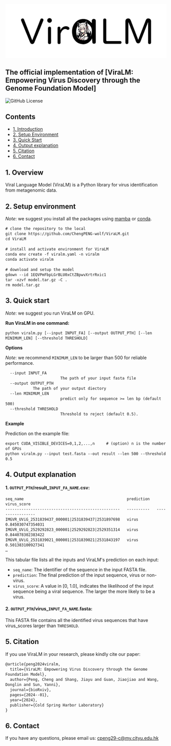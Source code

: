 <img src="logo.png" alt="image" width="800" height=auto>

## The official implementation of [ViraLM: Empowering Virus Discovery through the Genome Foundation Model]

![GitHub License](https://img.shields.io/github/license/ChengPENG-wolf/ViraLM)

## Contents

- [1. Introduction](#1-introduction)
- [2. Setup Environment](#2-setup-environment)
- [3. Quick Start](#3-quick-start)
- [4. Output explanation](#4-output-explanation)
- [5. Citation](#5-citation)
- [6. Contact](#6-contact)

## 1. Overview

Viral Language Model (ViraLM) is a Python library for virus identification from metagenomic data.

## 2. Setup environment

*Note*: we suggest you install all the packages using [mamba](https://github.com/mamba-org/mamba) or [conda](https://docs.conda.io/en/latest/miniconda.html).

```
# clone the repository to the local
git clone https://github.com/ChengPENG-wolf/ViraLM.git
cd ViraLM

# install and activate environment for ViraLM
conda env create -f viralm.yaml -n viralm
conda activate viralm

# download and setup the model
gdown --id 1EQVPmFbpLGrBLU0xCtZBpwvXrtrRxic1
tar -xzvf model.tar.gz -C .
rm model.tar.gz
```

## 3. Quick start

*Note*: we suggest you run ViraLM on GPU.

**Run ViraLM in one command:**

```
python viralm.py [--input INPUT_FA] [--output OUTPUT_PTH] [--len MINIMUM_LEN] [--threshold THRESHOLD]
```

**Options**

*Note*: we recommend `MINIMUM_LEN` to be larger than 500 for reliable performance.

```
  --input INPUT_FA
                        The path of your input fasta file
  --output OUTPUT_PTH
			The path of your output diectory
  --len MINIMUM_LEN
                        predict only for sequence >= len bp (default 500)
  --threshold THRESHOLD
                        Threshold to reject (default 0.5).
```

**Example**

Prediction on the example file:

```
export CUDA_VISIBLE_DEVICES=0,1,2,...,n 	# (option) n is the number of GPUs
python viralm.py --input test.fasta --out result --len 500 --threshold 0.5
```
## 4. Output explanation

#### 1. `OUTPUT_PTH`/result_`INPUT_FA_NAME`.csv:

```
seq_name                                             prediction   virus_score           
--------------------------------------------------   ----------   -----------------
IMGVR_UViG_2531839437_000001|2531839437|2531897698   virus        0.845030747354031      
IMGVR_UViG_2529292823_000001|2529292823|2529351314   virus        0.844078302383422
IMGVR_UViG_2531839021_000001|2531839021|2531843197   virus        0.501383100927341
…
```

This tabular file lists all the inputs and ViraLM's prediction on each input:

- `seq_name`: The identifier of the sequence in the input FASTA file.
- `prediction`: The final prediction of the input sequence, virus or non-virus.
- `virus_score`: A value in [0, 1.0], indicates the likelihood of the input sequence being a viral sequence. The larger the more likely to be a virus.

#### 2. `OUTPUT_PTH`/virus_`INPUT_FA_NAME`.fasta:

This FASTA file contains all the identified virus sequences that have virus_scores larger than `THRESHOLD`.

## 5. Citation

If you use ViraLM in your research, please kindly cite our paper:
```
@article{peng2024viralm,
  title={ViraLM: Empowering Virus Discovery through the Genome Foundation Model},
  author={Peng, Cheng and Shang, Jiayu and Guan, Jiaojiao and Wang, Donglin and Sun, Yanni},
  journal={bioRxiv},
  pages={2024--01},
  year={2024},
  publisher={Cold Spring Harbor Laboratory}
}
```

## 6. Contact

If you have any questions, please email us: cpeng29-c@my.cityu.edu.hk

